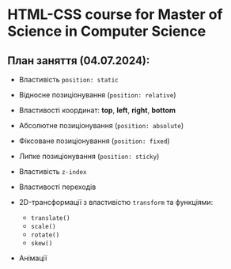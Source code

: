 # HTML-CSS course for Master of Science in Computer Science

## План заняття (04.07.2024):

- Властивість `position: static`
- Відносне позиціонування (`position: relative`)
- Властивості координат: **top**, **left**, **right**, **bottom**
- Абсолютне позиціонування (`position: absolute`)
- Фіксоване позиціонування (`position: fixed`)
- Липке позиціонування (`position: sticky`)
- Властивість `z-index`

- Властивості переходів
- 2D-трансформації з властивістю `transform` та функціями:
  - `translate()`
  - `scale()`
  - `rotate()`
  - `skew()`
- Анімації
